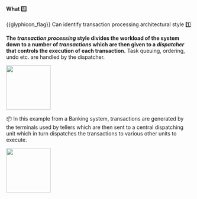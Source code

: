 <div id="title">

#### What :one:

</div>

<span id="prereqs"></span>

<span id="outcomes">{{glyphicon_flag}} Can identify transaction processing architectural style :one:</span>

<div id="body">

**The _transaction processing_ style divides the workload of the system down to a number of _transactions_ which are then given to a _dispatcher_ that controls the execution of each transaction.** Task queuing, ordering, undo etc. are handled by the dispatcher.

<img src="{{baseUrl}}/architecture/architecturalStyles/transactionProcessing/what/images/transactionProcessing.png" height="120" />

<tip-box> 

:package: In this example from a Banking system, transactions are generated by the terminals used by <tooltip content="employees of a bank who deals directly with customers">tellers</tooltip> which are then sent to a central dispatching unit which in turn dispatches the transactions to various other units to execute.

<img src="{{baseUrl}}/architecture/architecturalStyles/transactionProcessing/what/images/transactionProcessingExamples.png" height="120" />

</tip-box>

</div>

<div id="extras">
</div>